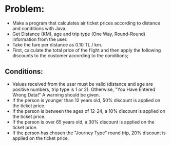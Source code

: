 # Problem:
* Make a program that calculates air ticket prices according to distance and conditions with Java. 
* Get Distance (KM), age and trip type (One Way, Round-Round) information from the user. 
* Take the fare per distance as 0.10 TL / km. 
* First, calculate the total price of the flight and then apply the following discounts to the customer according to the conditions;

## Conditions:
* Values received from the user must be valid (distance and age are positive numbers, trip type is 1 or 2). Otherwise, "You Have Entered Wrong Data!" A warning should be given.
* If the person is younger than 12 years old, 50% discount is applied on the ticket price.
* If the person is between the ages of 12-24, a 10% discount is applied on the ticket price.
* If the person is over 65 years old, a 30% discount is applied on the ticket price.
* If the person has chosen the "Journey Type" round trip, 20% discount is applied on the ticket price.
